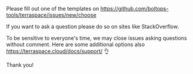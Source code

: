 Please fill out one of the templates on https://github.com/boltops-tools/terraspace/issues/new/choose

If you want to ask a question please do so on sites like StackOverflow.

To be sensitive to everyone's time, we may close issues asking questions without comment. Here are some additional options also https://terraspace.cloud/docs/support/ 👌

Thank you!
